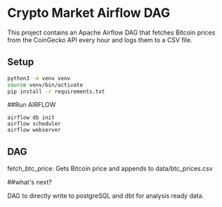 # Crypto Market Airflow DAG

This project contains an Apache Airflow DAG that fetches Bitcoin prices from the CoinGecko API every hour and logs them to a CSV file.

## Setup

```bash
python3 -m venv venv
source venv/bin/activate
pip install -r requirements.txt

```

##Run AIRFLOW

```
airflow db init
airflow scheduler
airflow webserver
```

## DAG

fetch_btc_price: Gets Bitcoin price and appends to data/btc_prices.csv

##what's next?

DAG to directly write to postgreSQL and dbt for analysis ready data.
